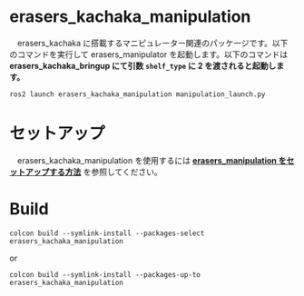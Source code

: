 # erasers_kachaka_manipulation
　erasers_kachaka に搭載するマニピュレーター関連のパッケージです。以下のコマンドを実行して erasers_manipulator を起動します。以下のコマンドは **erasers_kachaka_bringup にて引数 `shelf_type` に $2$ を渡されると起動します。**
```bash
ros2 launch erasers_kachaka_manipulation manipulation_launch.py
```

# セットアップ
　erasers_kachaka_manipulation を使用するには
[**erasers_manipulation をセットアップする方法**](/doc/manipulation.md)
を参照してください。

# Build
```
colcon build --symlink-install --packages-select erasers_kachaka_manipulation
```
or
```
colcon build --symlink-install --packages-up-to erasers_kachaka_manipulation
```
